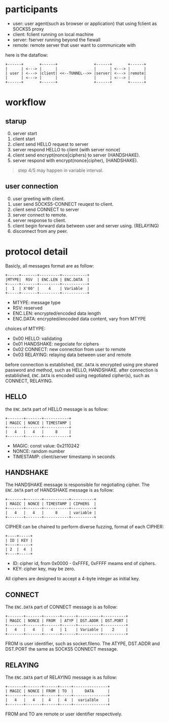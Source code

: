# participants

- user: user agent(such as browser or application) that using fclient as SOCKS5 proxy
- client: fclient running on local machine
- server: fserver running beyond the fiewall
- remote: remote server that user want to communicate with

here is the dataflow:

```
+------+       +------+                +------+       +------+
|      | <---> |      |                |      | <---> |      |
| user | <---> |client| <<--TUNNEL-->> |server| <---> |remote|
|      | <---> |      |                |      | <---> |      |
+------+       +------+                +------+       +------+
```

# workflow

## starup
0. server start
1. client start
2. client send HELLO request to server
3. server respond HELLO to client (with server nonce)
4. client send encrypt(nonce|ciphers) to server (HANDSHAKE).
5. server respond with encrypt(nonce|cipher), (HANDSHAKE).

> step 4/5 may happen in variable interval.

## user connection
0. user greeting with client.
1. user send SOCKS5-CONNECT reuqest to client.
2. client send CONNECT to server
3. server connect to remote.
4. server response to client.
5. client begin forward data between user and server using. (RELAYING)
6. disconnect from any peer.


# protocol detail

Basicly, all messages format are as follow:
```
+-----+-------+---------+-----------+
|MTYPE|  RSV  | ENC.LEN | ENC.DATA  |
+-----+-------+---------+-----------+
|  1  | X'00' |    4    | Variable  |
+-----+-------+---------+-----------+
```

- MTYPE: message type
- RSV: reserved
- ENC.LEN: encrypted/encoded data length
- ENC.DATA: encrypted/encoded data content, vary from MTYPE

choices of MTYPE:

- 0x00 HELLO: validating
- 0x01 HANDSHAKE: negociate for ciphers
- 0x02 CONNECT: new connection from user to remote
- 0x03 RELAYING: relaying data between user and remote


before connection is established, `ENC.DATA` is encrypted
using pre shared password and method, such as HELLO, HANDSHAKE.
after connection is established, `ENC.DATA` is encoded
using negotiated cipher(s), such as CONNECT, RELAYING.


## HELLO

the `ENC.DATA` part of HELLO message is as follow:
```
+-------+-------+-----------+
| MAGIC | NONCE | TIMESTAMP |
+-------+-------+-----------+
|   4   |   4   |     8     |
+-------+-------+-----------+
```

- MAGIC: const value: 0x2110242
- NONCE: random number
- TIMESTAMP: client/server timestamp in seconds

## HANDSHAKE

The HANDSHAKE message is responsible for negotiating cipher.
The `ENC.DATA` part of HANDSHAKE message is as follow:
```
+-------+-------+-----------+----------+
| MAGIC | NONCE | TIMESTAMP | CIPHERS  |
+-------+-------+-----------+----------+
|   4   |   4   |     8     | variable |
+-------+-------+-----------+----------+
```

CIPHER can be chained to perform diverse fuzzing,
format of each CIPHER:
```
+----+-----+
| ID | KEY |
+----+-----+
| 2  |  4  |
+----+-----+
```

- ID: cipher id, from 0x0000 - 0xFFFE, 0xFFFF meams end of ciphers.
- KEY: cipher key, may be zero.

All ciphers are designed to accept a 4-byte integer as initial key.

## CONNECT
The `ENC.DATA` part of CONNECT message is as follow:
```
+-------+-------+-------+------+----------+----------+
| MAGIC | NONCE | FROM  | ATYP | DST.ADDR | DST.PORT |
+-------+-------+-------+------+----------+----------+
|   4   |   4   |   4   | 1    | Variable |    2     |
+-------+-------+-------+------+----------+----------+
```

FROM is user identifier, such as socket.fileno.
The ATYPE, DST.ADDR and DST.PORT the same as SOCKS5 CONNECT message.

## RELAYING
The `ENC.DATA` part of RELAYING message is as follow:
```
+-------+-------+------+-----+---------------+
| MAGIC | NONCE | FROM | TO  |     DATA      |
+-------+-------+------+-----+---------------+
|   4   |   4   |  4   |  4  |  varialble    |
+-------+-------+------+-----+---------------+
```

FROM and TO are remote or user identifier respectively.
